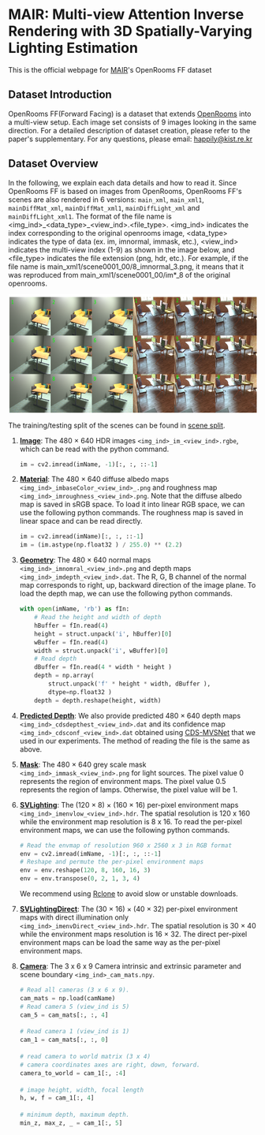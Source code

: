 # MAIR: Multi-view Attention Inverse Rendering with 3D Spatially-Varying Lighting Estimation <br>


This is the official webpage for [MAIR](https://bring728.github.io/mair.project/)'s OpenRooms FF dataset


## Dataset Introduction
OpenRooms FF(Forward Facing) is a dataset that extends [OpenRooms](https://github.com/ViLab-UCSD/OpenRooms#dataset-creation) into a multi-view setup. Each image set consists of 9 images looking in the same direction. For a detailed description of dataset creation, please refer to the paper's supplementary. For any questions, please email: happily@kist.re.kr

## Dataset Overview
In the following, we explain each data details and how to read it. Since OpenRooms FF is based on images from OpenRooms, OpenRooms FF's scenes are also rendered in 6 versions: `main_xml`, `main_xml1`, `mainDiffMat_xml`, `mainDiffMat_xml1`, `mainDiffLight_xml` and `mainDiffLight_xml1`. The format of the file name is <img_ind>\_<data_type>\_<view_ind>.<file_type>. 
<img_ind> indicates the index corresponding to the original openrooms image, <data_type> indicates the type of data (ex. im, imnormal, immask, etc.), <view_ind> indicates the multi-view index (1-9) as shown in the image below, and <file_type> indicates the file extension (png, hdr, etc.). For example, if the file name is main_xml1/scene0001_00/8_imnormal_3.png, it means that it was reproduced from main_xml1/scene0001_00/im*_8 of the original openrooms.

<img src = "https://github.com/bring728/OpenRooms_FF/blob/main/example1.png" width="640" height="240">

The training/testing split of the scenes can be found in [scene split](https://drive.google.com/file/d/1HG93tgiShdizzUW80NY19DOLCUG_mAWS/view?usp=share_link). 

1. **[Image](https://drive.google.com/file/d/1s_hAUwfD-Uz8yqlx3jULA_HX3_qSRTPb/view?usp=share_link)**: The 480 × 640 HDR images `<img_ind>_im_<view_ind>.rgbe`, which can be read with the python command.
    ```python
    im = cv2.imread(imName, -1)[:, :, ::-1]
    ```

2. **[Material](https://drive.google.com/file/d/1q9OSU3QTSMujzu4uxebBpfzBAYYBir6s/view?usp=share_link)**: The 480 × 640 diffuse albedo maps `<img_ind>_imbaseColor_<view_ind>_.png` and roughness map `<img_ind>_imroughness_<view_ind>.png`. Note that the diffuse albedo map is saved in sRGB space. To load it into linear RGB space, we can use the following python commands. The roughness map is saved in linear space and can be read directly.
    ```python
    im = cv2.imread(imName)[:, :, ::-1]
    im = (im.astype(np.float32 ) / 255.0) ** (2.2)
    ```

3. **[Geometry](https://drive.google.com/file/d/1j1NIoYN56Zp5X39kK5QbFyaUQKh1BpTc/view?usp=share_link)**: The 480 × 640 normal maps `<img_ind>_imnomral_<view_ind>.png` and depth maps `<img_ind>_imdepth_<view_ind>.dat`. The R, G, B channel of the normal map corresponds to right, up, backward direction of the image plane. To load the depth map, we can use the following python commands.
    ```python
    with open(imName, 'rb') as fIn:
        # Read the height and width of depth
        hBuffer = fIn.read(4)
        height = struct.unpack('i', hBuffer)[0]
        wBuffer = fIn.read(4)
        width = struct.unpack('i', wBuffer)[0]
        # Read depth
        dBuffer = fIn.read(4 * width * height )
        depth = np.array(
            struct.unpack('f' * height * width, dBuffer ),
            dtype=np.float32 )
        depth = depth.reshape(height, width)
    ```


4. **[Predicted Depth](https://drive.google.com/file/d/1YEGHUwerrwmD_ZGSkVKSnW7gy99jkhcI/view?usp=share_link)**: We also provide predicted 480 × 640 depth maps `<img_ind>_cdsdepthest_<view_ind>.dat` and its confidence map `<img_ind>_cdsconf_<view_ind>.dat` obtained using [CDS-MVSNet](https://github.com/TruongKhang/cds-mvsnet) that we used in our experiments. The method of reading the file is the same as above.


5. **[Mask](https://drive.google.com/file/d/1kmBv8WL_ePnrbbtY0-1NnvLI6LhHXsCv/view?usp=share_link)**: The 480 × 640 grey scale mask `<img_ind>_immask_<view_ind>.png` for light sources. The pixel value 0 represents the region of environment maps. The pixel value 0.5 represents the region of lamps. Otherwise, the pixel value will be 1. 


6. **[SVLighting](https://drive.google.com/file/d/15xg7o0b_7M1o0-_vLk1iQJ3ROIqfk617/view?usp=share_link)**: The (120 × 8) × (160 × 16) per-pixel environment maps `<img_ind>_imenvlow_<view_ind>.hdr`. The spatial resolution is 120 x 160 while the environment map resolution is 8 x 16. To read the per-pixel environment maps, we can use the following python commands.
    ```python
    # Read the envmap of resolution 960 x 2560 x 3 in RGB format
    env = cv2.imread(imName, -1)[:, :, ::-1]
    # Reshape and permute the per-pixel environment maps
    env = env.reshape(120, 8, 160, 16, 3)
    env = env.transpose(0, 2, 1, 3, 4)
    ```
    We recommend using [Rclone](https://rclone.org/) to avoid slow or unstable downloads.

7. **[SVLightingDirect](https://drive.google.com/file/d/1sTsyG63bo0Kn0YebYG_U8niyQ8Jskzw_/view?usp=share_link)**: The (30 × 16) × (40 × 32) per-pixel environment maps with direct illumination only `<img_ind>_imenvDirect_<view_ind>.hdr`. The spatial resolution is 30 × 40 while the environment maps resolution is 16 × 32. The direct per-pixel environment maps can be load the same way as the per-pixel environment maps. 


8. **[Camera](https://drive.google.com/file/d/1Z1TN71qJ26zypxcrQn5pweaFRe2xu1C3/view?usp=share_link)**: The 3 x 6 x 9 Camera intrinsic and extrinsic parameter and scene boundary `<img_ind>_cam_mats.npy`.
    ```python
    # Read all cameras (3 x 6 x 9).
    cam_mats = np.load(camName)
    # Read camera 5 (view_ind is 5)
    cam_5 = cam_mats[:, :, 4]
    
    # Read camera 1 (view_ind is 1)
    cam_1 = cam_mats[:, :, 0]
    
    # read camera to world matrix (3 x 4)
    # camera coordinates axes are right, down, forward. 
    camera_to_world = cam_1[:, :4]
    
    # image height, width, focal length
    h, w, f = cam_1[:, 4]
    
    # minimum depth, maximum depth.
    min_z, max_z, _ = cam_1[:, 5]
    ```
